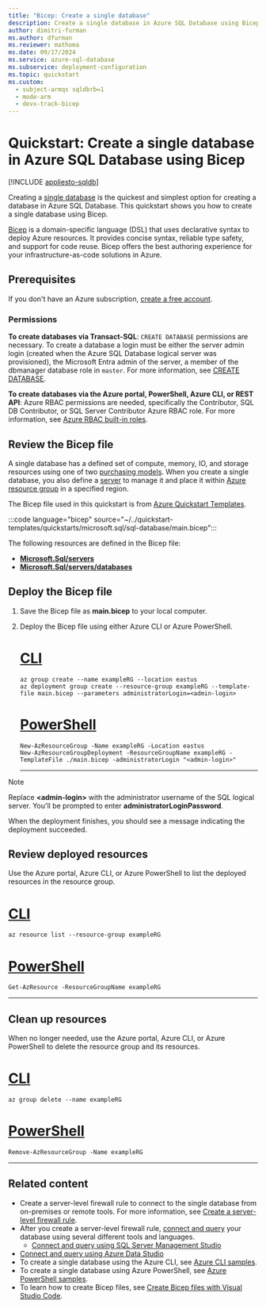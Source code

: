 ```yaml
---
title: "Bicep: Create a single database"
description: Create a single database in Azure SQL Database using Bicep.
author: dimitri-furman
ms.author: dfurman
ms.reviewer: mathoma
ms.date: 09/17/2024
ms.service: azure-sql-database
ms.subservice: deployment-configuration
ms.topic: quickstart
ms.custom:
  - subject-armqs sqldbrb=1
  - mode-arm
  - devx-track-bicep
---
```


# Quickstart: Create a single database in Azure SQL Database using Bicep

[!INCLUDE [appliesto-sqldb](../includes/appliesto-sqldb.md)]

Creating a [single database](single-database-overview.md) is the quickest and simplest option for creating a database in Azure SQL Database. This quickstart shows you how to create a single database using Bicep.

[Bicep](/azure/azure-resource-manager/bicep/overview?tabs=bicep) is a domain-specific language (DSL) that uses declarative syntax to deploy Azure resources. It provides concise syntax, reliable type safety, and support for code reuse. Bicep offers the best authoring experience for your infrastructure-as-code solutions in Azure.

## Prerequisites

If you don't have an Azure subscription, [create a free account](https://azure.microsoft.com/free/).

### Permissions

**To create databases via Transact-SQL**: `CREATE DATABASE` permissions are necessary. To create a database a login must be either the server admin login (created when the Azure SQL Database logical server was provisioned), the Microsoft Entra admin of the server, a member of the dbmanager database role in `master`. For more information, see [CREATE DATABASE](/sql/t-sql/statements/create-database-transact-sql?view=azuresqldb-current&preserve-view=true).

**To create databases via the Azure portal, PowerShell, Azure CLI, or REST API**: Azure RBAC permissions are needed, specifically the Contributor, SQL DB Contributor, or SQL Server Contributor Azure RBAC role. For more information, see [Azure RBAC built-in roles](/azure/role-based-access-control/built-in-roles).

## Review the Bicep file

A single database has a defined set of compute, memory, IO, and storage resources using one of two [purchasing models](purchasing-models.md). When you create a single database, you also define a [server](logical-servers.md) to manage it and place it within [Azure resource group](/azure/active-directory-b2c/overview) in a specified region.

The Bicep file used in this quickstart is from [Azure Quickstart Templates](https://azure.microsoft.com/resources/templates/sql-database/).

:::code language="bicep" source="~/../quickstart-templates/quickstarts/microsoft.sql/sql-database/main.bicep":::

The following resources are defined in the Bicep file:

- [**Microsoft.Sql/servers**](/azure/templates/microsoft.sql/servers)
- [**Microsoft.Sql/servers/databases**](/azure/templates/microsoft.sql/servers/databases)

## Deploy the Bicep file

1. Save the Bicep file as **main.bicep** to your local computer.
1. Deploy the Bicep file using either Azure CLI or Azure PowerShell.

    # [CLI](#tab/CLI)

    ```azurecli
    az group create --name exampleRG --location eastus
    az deployment group create --resource-group exampleRG --template-file main.bicep --parameters administratorLogin=<admin-login>
    ```

    # [PowerShell](#tab/PowerShell)

    ```azurepowershell
    New-AzResourceGroup -Name exampleRG -Location eastus
    New-AzResourceGroupDeployment -ResourceGroupName exampleRG -TemplateFile ./main.bicep -administratorLogin "<admin-login>"
    ```

    ---

> [!NOTE]
> Replace **\<admin-login\>** with the administrator username of the SQL logical server. You'll be prompted to enter **administratorLoginPassword**.

  When the deployment finishes, you should see a message indicating the deployment succeeded.

## Review deployed resources

Use the Azure portal, Azure CLI, or Azure PowerShell to list the deployed resources in the resource group.

# [CLI](#tab/CLI)

```azurecli-interactive
az resource list --resource-group exampleRG
```

# [PowerShell](#tab/PowerShell)

```azurepowershell-interactive
Get-AzResource -ResourceGroupName exampleRG
```

---

## Clean up resources

When no longer needed, use the Azure portal, Azure CLI, or Azure PowerShell to delete the resource group and its resources.

# [CLI](#tab/CLI)

```azurecli-interactive
az group delete --name exampleRG
```

# [PowerShell](#tab/PowerShell)

```azurepowershell-interactive
Remove-AzResourceGroup -Name exampleRG
```

---

## Related content

- Create a server-level firewall rule to connect to the single database from on-premises or remote tools. For more information, see [Create a server-level firewall rule](firewall-create-server-level-portal-quickstart.md).
- After you create a server-level firewall rule, [connect and query](connect-query-content-reference-guide.md) your database using several different tools and languages.
  - [Connect and query using SQL Server Management Studio](connect-query-ssms.md)
- [Connect and query using Azure Data Studio](/azure-data-studio/quickstart-sql-database?toc=%2fazure%2fsql-database%2ftoc.json)
- To create a single database using the Azure CLI, see [Azure CLI samples](az-cli-script-samples-content-guide.md).
- To create a single database using Azure PowerShell, see [Azure PowerShell samples](powershell-script-content-guide.md).
- To learn how to create Bicep files, see [Create Bicep files with Visual Studio Code](/azure/azure-resource-manager/bicep/quickstart-create-bicep-use-visual-studio-code).
